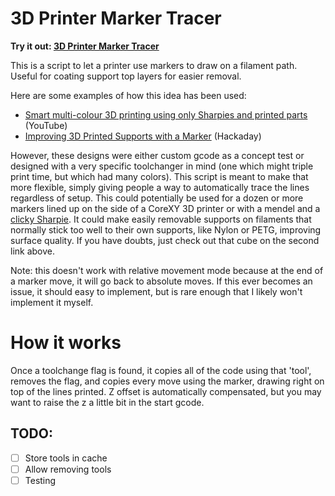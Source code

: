# 3D Printer Marker Tracer

__Try it out: [3D Printer Marker Tracer](https://aamott.github.io/3D-Printer-Marker-Tracer/marker-tracer.htm)__

This is a script to let a printer use markers to draw on a filament path. Useful for coating support top layers for easier removal. 

Here are some examples of how this idea has been used: 
- [Smart multi-colour 3D printing using only Sharpies and printed parts](https://www.youtube.com/watch?v=UnWxbU7Hfro) (YouTube)
- [Improving 3D Printed Supports with a Marker](https://hackaday.com/2020/05/27/improving-3d-printed-supports-with-a-marker/0) (Hackaday)

However, these designs were either custom gcode as a concept test or designed with a very specific toolchanger in mind (one which might triple print time, but which had many colors). This script is meant to make that more flexible, simply giving people a way to automatically trace the lines regardless of setup. This could potentially be used for a dozen or more markers lined up on the side of a CoreXY 3D printer or with a mendel and a [clicky Sharpie](https://www.sharpie.com/markers/permanent-markers/sharpie-retractable-permanent-markers-fine-point/SP_1185598.html). It could make easily removable supports on filaments that normally stick too well to their own supports, like Nylon or PETG, improving surface quality. If you have doubts, just check out that cube on the second link above. 

Note: this doesn't work with relative movement mode because at the end of a marker move, it will go back to absolute moves. If this ever becomes an issue, it should easy to implement, but is rare enough that I likely won't implement it myself. 

# How it works
Once a toolchange flag is found, it copies all of the code using that 'tool', removes the flag, and copies every move using the marker, drawing right on top of the lines printed. Z offset is automatically compensated, but you may want to raise the z a little bit in the start gcode. 

## TODO: 
- [ ] Store tools in cache
- [ ] Allow removing tools
- [ ] Testing
